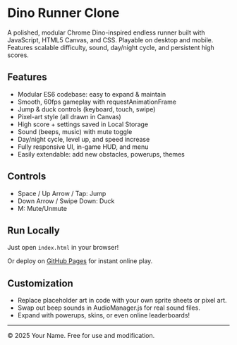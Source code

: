 # Dino Runner Clone

A polished, modular Chrome Dino-inspired endless runner built with JavaScript, HTML5 Canvas, and CSS. Playable on desktop and mobile. Features scalable difficulty, sound, day/night cycle, and persistent high scores.

## Features

- Modular ES6 codebase: easy to expand & maintain
- Smooth, 60fps gameplay with requestAnimationFrame
- Jump & duck controls (keyboard, touch, swipe)
- Pixel-art style (all drawn in Canvas)
- High score + settings saved in Local Storage
- Sound (beeps, music) with mute toggle
- Day/night cycle, level up, and speed increase
- Fully responsive UI, in-game HUD, and menu
- Easily extendable: add new obstacles, powerups, themes

## Controls

- Space / Up Arrow / Tap: Jump
- Down Arrow / Swipe Down: Duck
- M: Mute/Unmute

## Run Locally

Just open `index.html` in your browser!

Or deploy on [GitHub Pages](https://pages.github.com/) for instant online play.

## Customization

- Replace placeholder art in code with your own sprite sheets or pixel art.
- Swap out beep sounds in AudioManager.js for real sound files.
- Expand with powerups, skins, or even online leaderboards!

---

© 2025 Your Name. Free for use and modification.